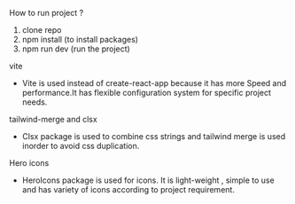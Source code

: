 How to run project ?
1) clone repo
2) npm install  (to install packages)
3) npm run dev  (run the project)

vite
- Vite is used instead of create-react-app because it has more Speed and performance.It has flexible configuration system  for specific project needs.

tailwind-merge and clsx
- Clsx package is used to combine css strings and tailwind merge is used inorder to avoid css duplication. 

Hero icons
- HeroIcons package is used for icons. It is light-weight , simple to use and has variety of icons according to  project requirement.